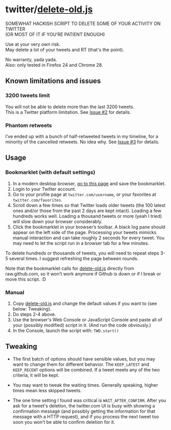 # twitter/[delete-old.js](delete-old.js)

SOMEWHAT HACKISH SCRIPT TO DELETE SOME OF YOUR ACTIVITY ON TWITTER  
(OR MOST OF IT IF YOU’RE PATIENT ENOUGH)

Use at your very own risk.  
May delete a lot of your tweets and RT (that's the point).

No warranty, yada yada.  
Also: only tested in Firefox 24 and Chrome 28.

## Known limitations and issues

### 3200 tweets limit

You will not be able to delete more than the last 3200 tweets.  
This is a Twitter platform limitation. See [Issue #2](https://github.com/fvsch/userscripts/issues/2) for details.

### Phantom retweets

I’ve ended up with a bunch of half-retweeted tweets in my timeline, for a minority of the cancelled retweets. No idea why. See [Issue #3](https://github.com/fvsch/userscripts/issues/3) for details.

## Usage

### Bookmarklet (with default settings)

1. In a modern desktop browser, [go to this page](https://raw.github.com/fvsch/userscripts/master/cleanup/twitter/delete-old.bookmarklet.html) and save the bookmarklet.
2. Login to your Twitter account.
3. Go to your profile page at `twitter.com/username`, or your favorites at `twitter.com/favorites`.
4. Scroll down a few times so that Twitter loads older tweets (the 100 latest ones and/or those from the past 2 days are kept intact). Loading a few hundreds works well. Loading a thousand tweets or more (yeah I tried) will slow down your browser considerably.
5. Click the bookmarklet in your browser’s toolbar. A black log pane should appear on the left side of the page. Processing your tweets mimicks manual interaction and can take roughly 2 seconds for every tweet. You may need to let the script run in a browser tab for a few minutes.

To delete hundreds or thousands of tweets, you will need to repeat steps 3-5 several times. I suggest refreshing the page between rounds.

Note that the bookmarklet calls for [delete-old.js](https://raw.github.com/fvsch/userscripts/master/cleanup/twitter/delete-old.js) directly from raw.github.com, so it won’t work anymore if Github is down or if I break or move this script. :D

### Manual

1. Copy [delete-old.js](delete-old.js) and change the default values if you want to (see below: Tweaking).
2. Do steps 2-4 above.
3. Use the browser's Web Console or JavaScript Console and paste all of your (possibly modified) script in it. (And run the code obviously.)
4. In the Console, launch the script with: `TWD.start()`

## Tweaking

- The first batch of options should have sensible values, but you may want to change them for different behavior. The `KEEP_LATEST` and `KEEP_RECENT` options will be combined. If a tweet meets any of the two criteria, it will be kept.

- You may want to tweak the waiting times. Generally speaking, higher times mean less skipped tweets.

- The one time setting I found was critical is `WAIT_AFTER_CONFIRM`. After you ask for a tweet's deletion, the twitter.com UI is busy with showing a confirmation message (and possibly getting the information for that message with a HTTP request), and if you process the next tweet too soon you won’t be able to confirm deletion for it.
